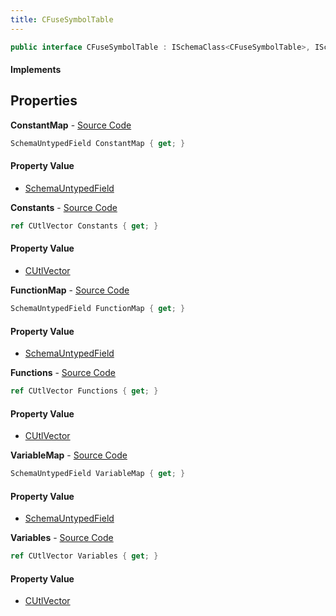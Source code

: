 ```yaml
---
title: CFuseSymbolTable
---
```


```csharp
public interface CFuseSymbolTable : ISchemaClass<CFuseSymbolTable>, ISchemaField, ISchemaClass, INativeHandle
```

#### Implements

## Properties

**ConstantMap** - [Source Code](https://github.com/swiftly-solution/swiftlys2/blob/master/managed/src/SwiftlyS2.Generated/Schemas/Interfaces/CFuseSymbolTable.cs#L26)

```csharp
SchemaUntypedField ConstantMap { get; }
```

#### Property Value

- [SchemaUntypedField](/docs/api/shared/schemas/schemauntypedfield)

**Constants** - [Source Code](https://github.com/swiftly-solution/swiftlys2/blob/master/managed/src/SwiftlyS2.Generated/Schemas/Interfaces/CFuseSymbolTable.cs#L17)

```csharp
ref CUtlVector Constants { get; }
```

#### Property Value

- [CUtlVector](/docs/api/shared/natives/cutlvector)

**FunctionMap** - [Source Code](https://github.com/swiftly-solution/swiftlys2/blob/master/managed/src/SwiftlyS2.Generated/Schemas/Interfaces/CFuseSymbolTable.cs#L32)

```csharp
SchemaUntypedField FunctionMap { get; }
```

#### Property Value

- [SchemaUntypedField](/docs/api/shared/schemas/schemauntypedfield)

**Functions** - [Source Code](https://github.com/swiftly-solution/swiftlys2/blob/master/managed/src/SwiftlyS2.Generated/Schemas/Interfaces/CFuseSymbolTable.cs#L23)

```csharp
ref CUtlVector Functions { get; }
```

#### Property Value

- [CUtlVector](/docs/api/shared/natives/cutlvector)

**VariableMap** - [Source Code](https://github.com/swiftly-solution/swiftlys2/blob/master/managed/src/SwiftlyS2.Generated/Schemas/Interfaces/CFuseSymbolTable.cs#L29)

```csharp
SchemaUntypedField VariableMap { get; }
```

#### Property Value

- [SchemaUntypedField](/docs/api/shared/schemas/schemauntypedfield)

**Variables** - [Source Code](https://github.com/swiftly-solution/swiftlys2/blob/master/managed/src/SwiftlyS2.Generated/Schemas/Interfaces/CFuseSymbolTable.cs#L20)

```csharp
ref CUtlVector Variables { get; }
```

#### Property Value

- [CUtlVector](/docs/api/shared/natives/cutlvector)

